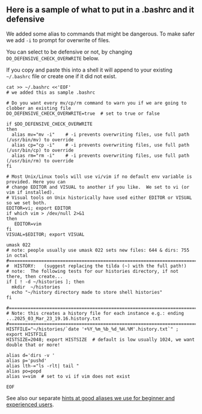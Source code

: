 ## Here is a sample of what to put in a .bashrc and it defensive

We added some alias to commands that might be dangerous.  To make safer we add `-i` to
prompt for overwrite of files.

You can select to be defensive or not, by changing `DO_DEFENSIVE_CHECK_OVERWRITE` below.

If you copy and paste this into a shell it will append to your existing `~/.bashrc` file or
create one if it did not exist.

```
cat >> ~/.bashrc <<'EOF'
# we added this as sample .bashrc

# Do you want every mv/cp/rm command to warn you if we are going to clobber an existing file 
DO_DEFENSIVE_CHECK_OVERWRITE=true  # set to true or false

if $DO_DEFENSIVE_CHECK_OVERWRITE
then
  alias mv="mv -i"    # -i prevents overwriting files, use full path (/usr/bin/mv) to override
  alias cp="cp -i"    # -i prevents overwriting files, use full path (/usr/bin/cp) to override
  alias rm="rm -i"    # -i prevents overwriting files, use full path (/usr/bin/rm) to override
fi

# Most Unix/Linux tools will use vi/vim if no default env variable is provided. Here you can
# change EDITOR and VISUAL to another if you like.  We set to vi (or vim if installed).
# Visual tools on Unix historically have used either EDITOR or VISUAL so we set both.
EDITOR=vi; export EDITOR
if which vim > /dev/null 2>&1
then
   EDITOR=vim
fi
VISUAL=$EDITOR; export VISUAL

umask 022
# note: people usually use umask 022 sets new files: 644 & dirs: 755 in octal   
#======================================================================================
#  HISTORY:   (suggest replacing the tilda (~) with the full path!)
# note:  The following tests for our histories directory, if not there, then create...
if [ ! -d ~/histories ]; then                 
  mkdir  ~/histories 
  echo "~/history directory made to store shell histories"
fi
 
#======================================================================================
# Note: this creates a history file for each instance e.g.: ending ...2025_03_Mar_23_19.16.history.txt
#======================================================================================
HISTFILE="~/histories/`date '+%Y_%m_%b_%d_%H.%M'.history.txt`" ; export HISTFILE
HISTSIZE=2048; export HISTSIZE  # default is low usually 1024, we want double that or more!

alias d='dirs -v '
alias p='pushd'
alias lth-="ls -rlt| tail "
alias po=popd
alias v=vim  # set to vi if vim does not exist

EOF
```

See also our separate [hints at good aliases we use for beginner and experienced users](../../aliases/bashrc/dot_bashrc.txt).



